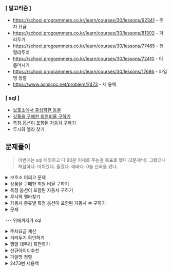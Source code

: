 ### [ 알고리즘 ]
- https://school.programmers.co.kr/learn/courses/30/lessons/92341 - 주차 요금
- https://school.programmers.co.kr/learn/courses/30/lessons/81302 - 거리두기
- https://school.programmers.co.kr/learn/courses/30/lessons/77485 - 행렬테두리
- https://school.programmers.co.kr/learn/courses/30/lessons/72410 - 이름머시기
- https://school.programmers.co.kr/learn/courses/30/lessons/17686 - 파일명 정렬
- https://www.acmicpc.net/problem/2473 - 세 용액

### [ sql ]
- [보호소에서 중성화한 동물](https://school.programmers.co.kr/learn/courses/30/lessons/59045)
- [상품을 구매한 회원비율 구하기](https://school.programmers.co.kr/learn/courses/30/lessons/131534)
- [특정 옵션이 포함된 자동차 구하기](https://school.programmers.co.kr/learn/courses/30/lessons/157343)
- 루시와 엘라 찾기


## 문제풀이
> 이번에는 sql 제외하고 다 90분 이내로 푸는걸 목표로 했다 (2문제씩), 그랬더니 처참하다. 미치겠다. 돌겠다. 에바다. 0솔 신화를 썼다. 

</details>
<details>
  <summary>보호소 어쩌고 문제</summary>
    이 문제는 테이블 a 랑 b에서 <br>
    SEX_UPON_INTAKE와 SEX_UPON_OUTCOME값이 다르기만하면 된다. <br>
    중성화를 했다가 과거로 되돌아갈수는 없으니까..ㅋㅋㅋㅋ<br>
    


</details>
<details>
  <summary>상품을 구매한 회원 비율 구하기</summary>
    USER_INFO 테이블과 ONLINE_SALE 테이블에서 2021년에 가입한 전체 회원들 중 상품을 구매한 회원수와 상품을 구매한 회원의 비율(=2021년에 가입한 회원 중 상품을 구매한 회원수 / 2021년에 가입한 전체 회원 수)을 년, 월 별로 출력하는 SQL문을 작성해주세요. 상품을 구매한 회원의 비율은 소수점 두번째자리에서 반올림하고, 전체 결과는 년을 기준으로 오름차순 정렬해주시고 년이 같다면 월을 기준으로 오름차순 정렬해주세요.
    이 문제는,,, sql 지식을 요한다. 다까먹었다. <br>
    user info 테이블에서 2021년에 가입한 회원의 숫자, <br>
    online_sale 테이블에서 2021년 N월에 구매한 회원의 숫자(user id 중복 가능한 테이블이라서 중복없이 세야함),<br>
    비율은 소수점 두번째에서 반올림,<br>
    결과는 년, 월을 기준으로 오름차순<br>
    오우 어렵다 생각은 되는데 방법을 모르겠어 역시 레벨 5<br>

    정답은 아래와 같다.
    ```

    SELECT DATE_FORMAT(O.SALES_DATE, '%Y') AS YEAR,
            DATE_FORMAT(O.SALES_DATE, '%m') AS MONTH,
            COUNT(DISTINCT U.USER_ID) AS PUCHASED_USERS,
            ROUND(COUNT(DISTINCT U.USER_ID)/(SELECT COUNT(*) FROM USER_INFO WHERE joined LIKE '2021%'), 1) AS PUCHASED_RATIO
    FROM USER_INFO U
    JOIN ONLINE_SALE O
    ON U.USER_ID = O.USER_ID
    WHERE U.JOINED LIKE '2021%'
    GROUP BY YEAR, MONTH
    ORDER BY YEAR, MONTH
    ;
    직접 생각해서 다시하기 
    ```

    여기서 내가 다시 외워야 할것 : DATE_FORMATE, ROUND, LIKE, 두개 열을 정렬하는법 ...
    생각이 잘 안나.. 특히 ROUND

</details>

<details>
  <summary>특정 옵션이 포함된 자동차 구하기</summary>
  LIKE 썼다.

</details>

<details>
  <summary>루시와 엘라찾기</summary>
    IN 이라는게 있군,,, 있을까? 싶었는데 있었음.
    괜히 WHERE NAME LIKE '%Lucy%' or '%Ella%' or '%Pickle%' or '%Rogan%' or '%Sabrina%' or '%Mitty%'
    사람이 머리가 나쁘면 몸이고생의 표본 

</details>
</details>
<details>
  <summary>자동차 종류별 특정 옵션이 포함된 자동차 수 구하기</summary>
  무난 


</details>
</details>
<details>
  <summary>문제</summary>


</details>


--- 위에까지가 sql



<details>
  <summary>주차요금 계산</summary>
    if ) 기본 시간 이하라면, 기본 요금 청구, <br>
    if ) 기본 시간 초과, 기본 요금 + 초과한 시간에 대해 단위 시간 마다 단위 요금을 청구.<br>
      if ) 나눠 떨어지지 않으면, 올림함<br>
    fees : 주차 요금을 나타내는 정수 배열<br>
    records: 자동차의 입/출차 내역을 나타내는 문자 배열<br>
    - 시각을 기준으로 오름차순 정렬<br>
    - IN만 있고, OUT 이 없으면 23:59출차를 기준으로 함<br>
    return : 차랑번호가 작은 자동차부터 청구 요금을 담아서 리턴<br>

    고민)<br>
    1. 어떻게 records를 나누지?<br>
      - 문자열로 저장된 값을 쪼개서 배열을 만들어야할듯<br>
      근데 할줄을 모름
      - 그 다음에, 05:34 와 같은 시간을 그냥 숫자로 만들어버려잇 <br>
    2. 입출차기록 배열을 보고, 차량 번호별로 누적 시간을 찾고, 그에 따른 요금을 계산해서 저장한다. 근데 이게 한번에 가능한거냐... <br>



</details>
<details>
  <summary>거리두기 확인하기</summary>
  - 맨해튼 거리 : 두 테이블 T1, T2가 행렬 (r1, c1), (r2, c2)에 각각 위치하고 있다면, T1, T2 사이의 맨해튼 거리는 |r1 - r2| + |c1 - c2| 입니다.<br>
  - 맨해튼거리 2 이하로 앉지 못함, 단 파티션으로 막혀있는경우 허용 <br>
  - x 가 파티션임<br>
  - 각 대기실별로 거리두기를 지키고 있으면 1을, 한 명이라도 지키지 않고 있으면 0을 배열에 담아 return<br>

  - 풀어보자<br>
  1. 응시자간의 거리를 구한다.<br>
    - 이때, 이 거리가 맨해튼 거리 2초과라면, ok<br>
    - 만약 이 거리가 맨해튼 거리 2이하라면, 안된다.<br>
      - 근데, 이 응시자 사이에 x 가 존재한다면 ok <br>
      - 여기서 의문점, 응시자 사이에 x 는 어떻게 얼만큼 <br>어느위치에 있어야하는거지.. 모르겠어 모르겠다 <br>몰겠다고......~~~~~~~ 무력한 이느낌~~~~~₩<br>
      모르겠네 모르겠느뇽 오라가짜 모르겠다 모르겠어 왜해야하노
      하기싫다 <br>
      

      ```
      places[0][0][0] = "P" 인거겠지? 
      [["POOOP", 
        "OXXOX", 
        "OPXPX", 
        "OOXOX", 
        "POXXP"], 
      ["POOPX", "OXPXP", "PXXXO", "OXXXO", "OOOPP"], 
      ["PXOPX", "OXOXP", "OXPOX", "OXXOP", "PXPOX"], 
      ["OOOXX", "XOOOX", "OOOXX", "OXOOX", "OOOOO"], 
      ["PXPXP", "XPXPX", "PXPXP", "XPXPX", "PXPXP"]]
      ```
</details>
<details>
  <summary>행렬 테두리 회전하기</summary>

  - 문제는 이해함. 근데이제 이걸 어떻게 구현하는냐...막막하다..
  - 뭔가 식을 세우게 되는데 이거 dp 인가.. 
  - 아니면 그 이분탐색 비스무리 그런건가 몰?루

  - 일단 row x columns 로 이루어진 1씩 증가하는 배열을 초기화 해둔다. 
  - queries 의 첫번째 배열 값을 통해 회전하는 값들을 파악한다.
  - (2,2,5,4) 라면 
    (2,2) (2,3) (2,4) <br>
    (3,2)       (3,4) <br>
    (4,2)       (4,4) <br>
    (5,2) (5,3) (5,4) <br>
  - 어....이게 몇칸을 비우는지 어떻게 알지 
    - 가로/2 x 세로/2 이건가.. 어 맞는것같다.  
    - (4-2+1)/2 x (5-2+1)/2= 1 x 2
    - 근데 이걸 인덱스로 어떻게 표현? 
  
  - 회전하는방법?
    - (2,2) 이면 더이상 위쪽 행으로 갈수없고, 왼쪽 열도 갈수없으니까 (2,3) 으로이동
    - (3,2) 이면 왼쪽 열,오른쪽 열 갈수가 없으니까 (2,2)로 이동
    - 그닉가 그건데.. 
      2,2 --> 2,3/ 5,2-->4,2
      아 어려워 미치겠어 몰라 모르겟다.
    - 어우 코테 없는데 가고싶어요 진짜로.........나 할수있나? ㅜㅜㅜ...

</details>
<details>
  <summary>신규아이디추천</summary>
  이거 뭐야..?<br>
  1 -> 7 단계의 과정을 거쳐야하고, 해당하지않으면 <br>건너뛰어야함<br>
  그냥 냅다 해보자<br>

  이거.. 나 진자 아는게 없네 지피티없이,,구글링 없이 <br>풀수는 없는 사람인가 나 <br>
  나 정규 표현식 몰라.......<br>
  ㅜ ㅜ ㅜ <br>
  자괴감 .. max<br>

  구글링을 걍 거의 반이상 의존한..<br>
  이건 파이썬 문법 체크 문제인가요..<br>
  쩝<br>


</details>
<details>
  <summary>파일명 정렬</summary>
  
  파일명에 포함된 숫자를 반영한 정렬 기능을 구현
  파일명은 100글자 이내로, 영문 대소문자, 숫자, 공백, 마침표, 빼기부호
  영문자로 시작, 숫자 하나이상
  - HEAD : 문자로, 한글자 이상
  - NUMBER : 연속된 숫자 len : (1~5), 0 으로 시작 가능
  - TAIL : 숫자, 빈문자

  - 정렬
    - HEAD 기준 사전순 정렬, 대소문자 구분 안함
    - HEAD 가 같을 경우 NUMBER 오름차순 정렬 (숫자 앞 0 무시)
    - HEAD,NUMBER 같을 경우 원래 입력에 주어진 순서 유지. 정렬 후에도 이 순서가 바뀌면 안됨

  
  - 내가 모르는거 : 이게 알파벳인지 숫자인지 어떻게 확인?

    ![alt text](image-5.png)

  - 테스트케이스 1개만 통과 (특수문자도 head에 포함 가능한걸 간과함)
  ```
  def solution(files):
    answer = []

    # files 배열을 보면서, HEAD,NUMBER,TAIL 을 나눠 저장한다?
    # HEAD 는 문자열
    # NUMBER 는 숫자 문자열 (처음 등장한 숫자 문자열 최대 5개까지만 저장함)
    # TAIL 은 나머지

    # new_files 구성은 [(HEAD,NUMBER,TAIL),...] 이런 형태로 저장하는게 좋을 것 같다.
    new_files = []
    for file in files:
        head = ''
        number = ''
        tail = ''

        # 일단 숫자가 나오기 전까지 string 은 head 에 저장한다.
        # 숫자가 나오면 number 에 저장한다. (최대 5개까지만)
        # 숫자가 끝나거나 5개 이상이 되면 나머지는 tail 에 저장한다.
        # 문제점 :head 에 영문자 말고 특수문자인 - 도 들어갈수있음 
        for i in range(len(file)):
            
            # 문제점 : tail 은 문자,숫자 다 되는데 head 와 number 이후에 남는거를 넣어야 하는거면,, number 가 채워졌을때는 tail로 저장되게하자
            if file[i].isalpha():
                if number == '':
                    head += file[i]
                    #number 가 존재하지 않는 경우는 제시되어있지 않으니 ㄱㅊ할듯
                else:
                    tail += file[i]
            elif file[i].isdigit():
                if len(number) < 5:
                    number += file[i]
                else:
                    tail += file[i]
            else:
                tail += file[i]
        new_files.append((head,number,tail))
    

    # new_files 를 정렬한다.
    # 1. HEAD 기준으로 정렬한다. 사전순, 대소문자 구분 안함 (근데 소문자로 만들면 안됨)
    # 2. head 가 같은 것이 존재하는 경우, number 숫자 순으로 정렬한다. (숫자 앞에 0 은 무시)
    # 3. head,number 가 같은 것이 존재하는 경우 원래 입력에 주어진 순서대로 정렬한다. 

    # head,number 가 같은 것이 존재하는 경우는 -> 고대로 둔다. 가 성립되어야 한다는거자낭 ? -> sorted 가 이를 만족한다고 함.
    new_files = sorted(new_files,key=lambda x : (x[0].lower(),int(x[1] if x[1] else 0)))
    for file in new_files:
        answer.append(file[0]+file[1]+file[2])


    return answer
  ```

  이 문제도 정규 표현식 쓰면 쌉쉬움 , 근데 또 ? 모름
  한번 보고 공부해보자.
  ([a-zA-Z\s\-.]+)
  의미: 숫자가 나오기 전까지의 HEAD 부분을 추출합니다.
  세부 설명:
  [a-zA-Z]: 영어 알파벳 소문자(a-z)와 대문자(A-Z)가 포함됩니다.
  \s: 공백 문자(space, 탭 등)입니다.
  \-: 하이픈(-)을 포함합니다. 여기서 -는 특수 문자이기 때문에 이스케이프(\) 문자를 사용했습니다.
  \.: 마침표(.)를 포함합니다. 마찬가지로 이스케이프 문자를 사용해 마침표를 문자로 인식하게 했습니다.
  +: 1개 이상의 문자와 공백, 하이픈, 마침표가 나올 수 있음을 의미합니다. 즉, 파일 이름에서 숫자가 나오기 전까지 모든 문자를 포함한 부분이 HEAD입니다.

  (\d{1,5})
  의미: 1자리에서 5자리까지의 숫자 부분, 즉 NUMBER를 추출합니다.
  세부 설명:
  \d: 숫자(0-9)를 의미합니다.
  {1,5}: 1자리에서 최대 5자리까지의 숫자를 찾습니다. 즉, 파일명에서 처음 등장하는 연속된 숫자가 최대 5자리일 때만 추출됩니다.

  (.*)
  의미: 나머지 TAIL 부분을 추출합니다.
  세부 설명:
  .: 모든 문자를 의미합니다.
  *: 0개 이상의 문자가 나올 수 있음을 의미합니다. 즉, 숫자 뒤에 나오는 모든 나머지 문자열을 TAIL로 잡습니다.

  우씨 모르겠어! 외워야하나 
  - 



</details>
</details>
<details>
  <summary>2473번 세용액</summary>
  - 산성 용액의 특성값은 1부터 1,000,000,000까지의 양의 정수로 나타내고, 
  - 알칼리성 용액의 특성값은 -1부터 -1,000,000,000까지의 음의 정수로 나타낸다.
  - 0에 가깝게 3개를 혼합

  난 고등학생보다 못해 .. .느흑흑 
  ![alt text](image-6.png)


  어떻게 풀까? 
  - 그냥 무지성으로 하나하나 다 더해봐야하나?
  - -2 -3 -24 -6 98 100 61
  - 위 경우면,, -2 + -3, -24, -6 .. 다 순차적으로 총 3개씩 더함.
    - -3 부터 또 오지게 더함
    - .. 반복
    - 그중에 제일 0과 가까운 숫자 조합을 뽑아냄
  
  - 어떻게? 해? 
  - 투포인터를 이용한다. 투포인터 공부좀 빡시게 해야할듯. 안했다고그ㅅ새 까먹었으니깐...


</details>